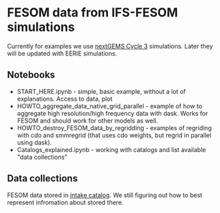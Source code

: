 # FESOM data from IFS-FESOM simulations

Currently for examples we use [nextGEMS Cycle 3](https://easy.gems.dkrz.de/DYAMOND/NextGEMS/index.html#id4) simulations. Later they will be updated with EERIE simulations.

## Notebooks

* START_HERE.ipynb - simple, basic example, without a lot of explanations. Access to data, plot
* HOWTO_aggregate_data_native_grid_parallel - example of how to aggregate high resolution/high frequency data with dask. Works for FESOM and should work for other models as well.
* HOWTO_destroy_FESOM_data_by_regridding - examples of regriding with cdo and smmregrid (that uses cdo weights, but regrid in parallel using dask).
* Catalogs_explained.ipynb - working with catalogs and list available "data collections"

## Data collections

FESOM data stored in [intake catalog](https://intake.readthedocs.io/en/latest/catalog.html). We still figuring out how to best represent infromation about stored there. 


